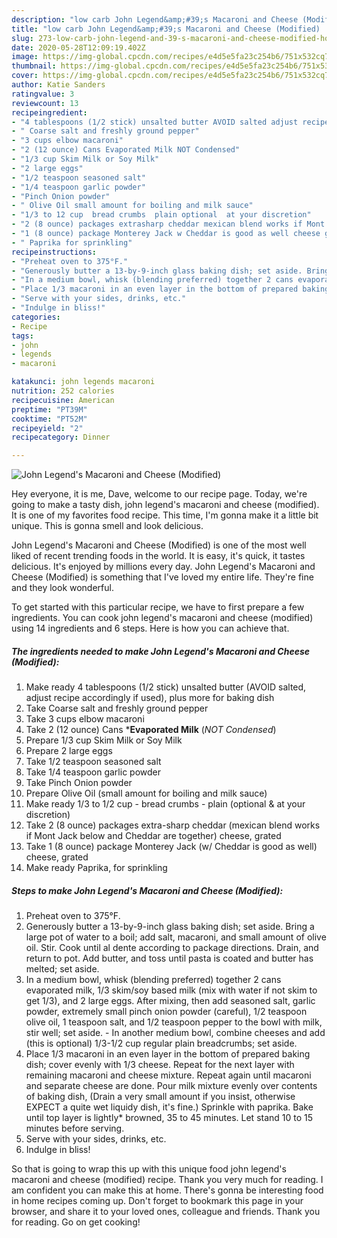 ```yaml
---
description: "low carb John Legend&amp;#39;s Macaroni and Cheese (Modified) | how to make easy John Legend&amp;#39;s Macaroni and Cheese (Modified)"
title: "low carb John Legend&amp;#39;s Macaroni and Cheese (Modified) | how to make easy John Legend&amp;#39;s Macaroni and Cheese (Modified)"
slug: 273-low-carb-john-legend-and-39-s-macaroni-and-cheese-modified-how-to-make-easy-john-legend-and-39-s-macaroni-and-cheese-modified
date: 2020-05-28T12:09:19.402Z
image: https://img-global.cpcdn.com/recipes/e4d5e5fa23c254b6/751x532cq70/john-legends-macaroni-and-cheese-modified-recipe-main-photo.jpg
thumbnail: https://img-global.cpcdn.com/recipes/e4d5e5fa23c254b6/751x532cq70/john-legends-macaroni-and-cheese-modified-recipe-main-photo.jpg
cover: https://img-global.cpcdn.com/recipes/e4d5e5fa23c254b6/751x532cq70/john-legends-macaroni-and-cheese-modified-recipe-main-photo.jpg
author: Katie Sanders
ratingvalue: 3
reviewcount: 13
recipeingredient:
- "4 tablespoons (1/2 stick) unsalted butter AVOID salted adjust recipe accordingly if used plus more for baking dish"
- " Coarse salt and freshly ground pepper"
- "3 cups elbow macaroni"
- "2 (12 ounce) Cans Evaporated Milk NOT Condensed"
- "1/3 cup Skim Milk or Soy Milk"
- "2 large eggs"
- "1/2 teaspoon seasoned salt"
- "1/4 teaspoon garlic powder"
- "Pinch Onion powder"
- " Olive Oil small amount for boiling and milk sauce"
- "1/3 to 12 cup  bread crumbs  plain optional  at your discretion"
- "2 (8 ounce) packages extrasharp cheddar mexican blend works if Mont Jack below and Cheddar are together cheese grated"
- "1 (8 ounce) package Monterey Jack w Cheddar is good as well cheese grated"
- " Paprika for sprinkling"
recipeinstructions:
- "Preheat oven to 375°F."
- "Generously butter a 13-by-9-inch glass baking dish; set aside. Bring a large pot of water to a boil; add salt, macaroni, and small amount of olive oil. Stir. Cook until al dente according to package directions. Drain, and return to pot. Add butter, and toss until pasta is coated and butter has melted; set aside."
- "In a medium bowl, whisk (blending preferred) together 2 cans evaporated milk, 1/3 skim/soy based milk (mix with water if not skim to get 1/3), and 2 large eggs. After mixing, then add seasoned salt, garlic powder, extremely small pinch onion powder (careful), 1/2 teaspoon olive oil, 1 teaspoon salt, and 1/2 teaspoon pepper to the bowl with milk, stir well; set aside.  		In another medium bowl, combine cheeses and add (this is optional) 1/3-1/2 cup regular plain breadcrumbs; set aside."
- "Place 1/3 macaroni in an even layer in the bottom of prepared baking dish; cover evenly with 1/3 cheese. Repeat for the next layer with remaining macaroni and cheese mixture. Repeat again until macaroni and separate cheese are done. Pour milk mixture evenly over contents of baking dish, (Drain a very small amount if you insist, otherwise EXPECT a quite wet liquidy dish, it&#39;s fine.) Sprinkle with paprika. Bake until top layer is lightly* browned, 35 to 45 minutes. Let stand 10 to 15 minutes before serving."
- "Serve with your sides, drinks, etc."
- "Indulge in bliss!"
categories:
- Recipe
tags:
- john
- legends
- macaroni

katakunci: john legends macaroni 
nutrition: 252 calories
recipecuisine: American
preptime: "PT39M"
cooktime: "PT52M"
recipeyield: "2"
recipecategory: Dinner

---
```



![John Legend&#39;s Macaroni and Cheese (Modified)](https://img-global.cpcdn.com/recipes/e4d5e5fa23c254b6/751x532cq70/john-legends-macaroni-and-cheese-modified-recipe-main-photo.jpg)

Hey everyone, it is me, Dave, welcome to our recipe page. Today, we're going to make a tasty dish, john legend&#39;s macaroni and cheese (modified). It is one of my favorites food recipe. This time, I'm gonna make it a little bit unique. This is gonna smell and look delicious.



John Legend&#39;s Macaroni and Cheese (Modified) is one of the most well liked of recent trending foods in the world. It is easy, it's quick, it tastes delicious. It's enjoyed by millions every day. John Legend&#39;s Macaroni and Cheese (Modified) is something that I've loved my entire life. They're fine and they look wonderful.


To get started with this particular recipe, we have to first prepare a few ingredients. You can cook john legend&#39;s macaroni and cheese (modified) using 14 ingredients and 6 steps. Here is how you can achieve that.

<!--inarticleads1-->

##### The ingredients needed to make John Legend&#39;s Macaroni and Cheese (Modified):

1. Make ready 4 tablespoons (1/2 stick) unsalted butter (AVOID salted, adjust recipe accordingly if used), plus more for baking dish
1. Take  Coarse salt and freshly ground pepper
1. Take 3 cups elbow macaroni
1. Take 2 (12 ounce) Cans ***Evaporated Milk** (*NOT Condensed*)
1. Prepare 1/3 cup Skim Milk or Soy Milk
1. Prepare 2 large eggs
1. Take 1/2 teaspoon seasoned salt
1. Take 1/4 teaspoon garlic powder
1. Take Pinch Onion powder
1. Prepare  Olive Oil (small amount for boiling and milk sauce)
1. Make ready 1/3 to 1/2 cup - bread crumbs - plain (optional &amp; at your discretion)
1. Take 2 (8 ounce) packages extra-sharp cheddar (mexican blend works if Mont Jack below and Cheddar are together) cheese, grated
1. Take 1 (8 ounce) package Monterey Jack (w/ Cheddar is good as well) cheese, grated
1. Make ready  Paprika, for sprinkling




<!--inarticleads2-->

##### Steps to make John Legend&#39;s Macaroni and Cheese (Modified):

1. Preheat oven to 375°F.
1. Generously butter a 13-by-9-inch glass baking dish; set aside. Bring a large pot of water to a boil; add salt, macaroni, and small amount of olive oil. Stir. Cook until al dente according to package directions. Drain, and return to pot. Add butter, and toss until pasta is coated and butter has melted; set aside.
1. In a medium bowl, whisk (blending preferred) together 2 cans evaporated milk, 1/3 skim/soy based milk (mix with water if not skim to get 1/3), and 2 large eggs. After mixing, then add seasoned salt, garlic powder, extremely small pinch onion powder (careful), 1/2 teaspoon olive oil, 1 teaspoon salt, and 1/2 teaspoon pepper to the bowl with milk, stir well; set aside.  - 		In another medium bowl, combine cheeses and add (this is optional) 1/3-1/2 cup regular plain breadcrumbs; set aside.
1. Place 1/3 macaroni in an even layer in the bottom of prepared baking dish; cover evenly with 1/3 cheese. Repeat for the next layer with remaining macaroni and cheese mixture. Repeat again until macaroni and separate cheese are done. Pour milk mixture evenly over contents of baking dish, (Drain a very small amount if you insist, otherwise EXPECT a quite wet liquidy dish, it&#39;s fine.) Sprinkle with paprika. Bake until top layer is lightly* browned, 35 to 45 minutes. Let stand 10 to 15 minutes before serving.
1. Serve with your sides, drinks, etc.
1. Indulge in bliss!




So that is going to wrap this up with this unique food john legend&#39;s macaroni and cheese (modified) recipe. Thank you very much for reading. I am confident you can make this at home. There's gonna be interesting food in home recipes coming up. Don't forget to bookmark this page in your browser, and share it to your loved ones, colleague and friends. Thank you for reading. Go on get cooking!
